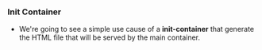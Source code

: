 
### Init Container

* We're going to see a simple use cause of a **init-container** that generate the HTML file that will be served by the main container.

